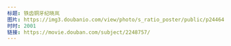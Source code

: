 ```yaml
---
标题: 铁齿铜牙纪晓岚
图片: https://img3.doubanio.com/view/photo/s_ratio_poster/public/p2446408143.jpg
时时: 2001
链接: https://movie.douban.com/subject/2248757/
---
```

